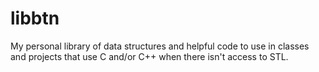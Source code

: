 # libbtn

My personal library of data structures and helpful code to use in classes and projects
that use C and/or C++ when there isn't access to STL.
